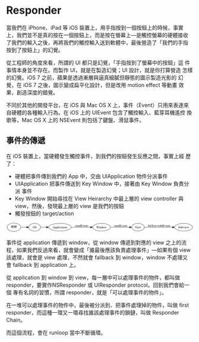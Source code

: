 Responder
=========

當我們在 iPhone、iPad 等 iOS 裝置上，用手指按到一個按鈕上的時候，事實
上，我們並不是真的按在一個按鈕上，而是按在螢幕上—是觸控螢幕的硬體接收
了我們的輸入之後，再將我們的觸控輸入送到軟體中，最後營造了「我們的手指
按到了按鈕上」的幻覺。

從工程師的角度來看，所謂的 UI 都只是幻覺，「手指按到了螢幕中的按鈕」這
件事情本身並不存在。而製作 UI，就是在製造幻覺；UI 設計，就是你打算營造
怎樣的幻覺。iOS 7 之前，蘋果是透過漸層與逼真細膩但靜態的圖示製造光影的
幻覺，在 iOS 7 之後，圖示變成扁平化設計，但是改用 motion effect 等動畫
效果，創造深度的錯覺。

不同於其他的開發平台，在 iOS 與 Mac OS X 上，事件（Event）只用來表達來
自硬體的各種輸入行為。在 iOS 上的 UIEvent 包含了觸控輸入、藍芽耳機遙控
換歌等，Mac OS X 上的 NSEvent 則包括了鍵盤、滑鼠事件。

事件的傳遞
----------

在 iOS 裝置上，當硬體發生觸控事件，到我們的按鈕發生反應之間，事實上經
歷了：

- 硬體把事件傳到我們的 App 中，交由 UIApplication 物件分派事件
- UIApplication 把事件傳送到 Key Window 中，接著由 Key Window 負責分派
  事件
- Key Window 開始尋找在 View Heirarchy 中最上層的 view controller 與
  view，然後，發現最上層的 view 是我們的按鈕
- 觸發按鈕的 target/action

![事件的傳遞](responder.png)

事件從 application 傳遞到 window，從 window 傳遞到對應的 view 之上的流
程，如果我們反過來看，就會變成「誰最後應該負責處理事件」—如果有個 view
該處理，就會是 view 處理，不然就會 fallback 到 window，window 不處理又
會 fallback 到 application 上。

從 application 到 window 到 view，每一層中可以處理事件的物件，都叫做
responder，要實作NSResponder 或 UIResponder protocol。回到我們會給一個
專有名詞的習慣，所謂 responder，就是「可以處理事件的物件」。

在一堆可以處理事件的物件中，最後被分派到、把事件處理掉的物件，叫做
first responder，而這種一環又一環尋找誰該處理事件的鎖鏈，叫做
Responder Chain。

而這個流程，會在 runloop 當中不斷循環。

